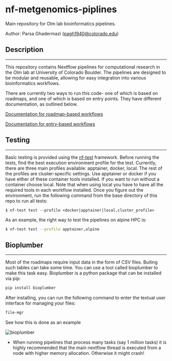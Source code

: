 # nf-metgenomics-piplines

Main repository for  Olm lab bioinformatics pipelines.

Author: Parsa Ghadermazi (pagh1940@colorado.edu)

## Description
-----
This repository contains Nextflow pipelines for computational research in the Olm lab at University of Colorado Boulder. The pipelines are designed to be modular and reusable, allowing for easy integration into various bioinformatics workflows. 

There are currently two ways to run this code- one of which is based on roadmaps, and one of which is based on entry points. They have different documentation, as outlined below.

[Documentation for roadmap-based workflows](docs/roadmaps.md)

[Documentation for entry-based workflows](docs/entries.md)

## Testing
-----

Basic testing is provided using the [nf-test](https://www.nf-test.com) framework.
Before running the tests, find the best execution environment profile for the test. Currently, there are three main profiles available: apptainer, docker, local. The rest of the profiles are cluster-specific settings. Use apptainer or docker if you have either of these container tools installed. If you want to run without a container choose local. Note that when using local you have to have all the required tools in each workflow installed. Once you figure out the environment, run the following command from the base directory of this repo to run all tests:

```
$ nf-test test --profile <docker|apptainer|local,cluster_profile> 

```
As an example, the right way to test the pipelines on alpine HPC is:

```bash
$ nf-test test --profile apptainer,alpine
```
## Bioplumber
-----

Most of the roadmaps require input data in the form of CSV files. Builing such tables can take some time. You can use a tool called bioplumber to make this task easy. Bioplumber is a python package that can be installed via pip:

```bash
pip install bioplumber
```

After installing, you can run the following command to enter the textual user interface for managing your files:

```bash
file-mgr
```
See how this is done as an example 

![bioplumber](/imgs/bioplumber.gif)

- When running pipelines that process many tasks (say 1 million tasks) it is highly recommended that the main nextflow thread is executed from a node with higher memory allocation. Otherwise it might crash!
